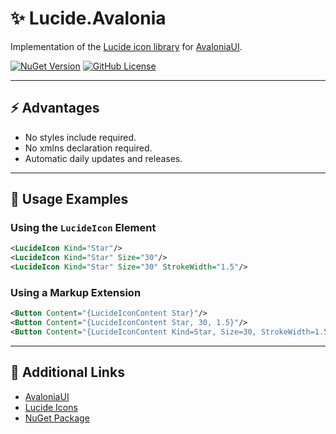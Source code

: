 # ✨ Lucide.Avalonia

Implementation of the [Lucide icon library](https://github.com/lucide-icons/lucide) for [AvaloniaUI](https://github.com/AvaloniaUI/Avalonia).

[![NuGet Version](https://img.shields.io/nuget/v/Lucide.Avalonia?logo=nuget)](https://www.nuget.org/packages/Lucide.Avalonia)
[![GitHub License](https://img.shields.io/github/license/dme-compunet/Lucide.Avalonia)](https://github.com/dme-compunet/Lucide.Avalonia/blob/main/LICENSE)

---

## ⚡ Advantages

- No styles include required.
- No xmlns declaration required.
- Automatic daily updates and releases.

---

## 🚀 Usage Examples

### Using the `LucideIcon` Element

```xml
<LucideIcon Kind="Star"/>
<LucideIcon Kind="Star" Size="30"/>
<LucideIcon Kind="Star" Size="30" StrokeWidth="1.5"/>
```

### Using a Markup Extension

```xml
<Button Content="{LucideIconContent Star}"/>
<Button Content="{LucideIconContent Star, 30, 1.5}"/>
<Button Content="{LucideIconContent Kind=Star, Size=30, StrokeWidth=1.5}"/>
```

---

## 🔗 Additional Links

- [AvaloniaUI](https://github.com/AvaloniaUI/Avalonia)
- [Lucide Icons](https://lucide.dev/icons)
- [NuGet Package](https://www.nuget.org/packages/Lucide.Avalonia)
